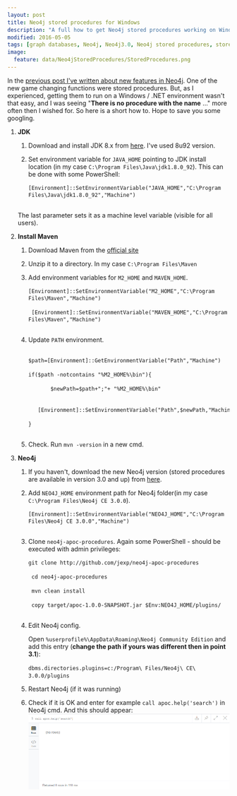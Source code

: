 ```yaml
---
layout: post
title: Neo4j stored procedures for Windows
description: "A full how to get Neo4j stored procedures working on Windows, and fix 'There is no procedure with the name ...'."
modified: 2016-05-05
tags: [graph databases, Neo4j, Neo4j3.0, Neo4j stored procedures, stored procedures, how to]
image:
  feature: data/Neo4jStoredProcedures/StoredProcedures.png
---
```


In the [previous post I've written about new features in Neo4j](http://indexoutofrange.com/GraphConnectEurope/). 
One of the new game changing functions were stored procedures. But, as I experienced, getting them to run on a Windows / .NET environment wasn't that easy, and I was seeing "**There is no procedure with the name** ..." more often then I wished for.
So here is a short how to. Hope to save you some googling.


1. **JDK**

	1. Download and install JDK 8.x from [here](http://www.oracle.com/technetwork/java/javase/downloads/jdk8-downloads-2133151.html). I've used 8u92 version.
	
	2. Set environment variable for `JAVA_HOME` pointing to JDK install location (in my case `C:\Program Files\Java\jdk1.8.0_92`). This can be done with some PowerShell:
		<pre><code class="powershell">[Environment]::SetEnvironmentVariable("JAVA_HOME","C:\Program Files\Java\jdk1.8.0_92","Machine")
		</code></pre>
	
	The last parameter sets it as a machine level variable (visible for all users).
	 
2. **Install Maven**

	1. Download Maven from the [official site](https://maven.apache.org/download.cgi)
	2. Unzip it to a directory. In my case `C:\Program Files\Maven`
	3. Add environment variables for `M2_HOME` and `MAVEN_HOME`.
		<pre><code class="powershell">[Environment]::SetEnvironmentVariable("M2_HOME","C:\Program Files\Maven","Machine")<br/>
		[Environment]::SetEnvironmentVariable("MAVEN_HOME","C:\Program Files\Maven","Machine")
		</code></pre>

	4.  Update `PATH` environment.

		<pre><code class="powershell">
		$path=[Environment]::GetEnvironmentVariable("Path","Machine")<br/>
		if($path -notcontains "%M2_HOME%\bin"){<br/>
			&nbsp;&nbsp;&nbsp;$newPath=$path+";"+ "%M2_HOME%\bin"<br/>
			&nbsp;&nbsp;&nbsp;[Environment]::SetEnvironmentVariable("Path",$newPath,"Machine")<br/>
		}<br/>
		</code></pre>

	5.  Check. Run `mvn -version` in a new cmd.
  
3. **Neo4j**

	1. If you haven't, download the new Neo4j version (stored procedures are available in version 3.0 and up) from [here](http://neo4j.com/download/).
	2. Add `NEO4J_HOME` environment path for Neo4j folder(in my case `C:\Program Files\Neo4j CE 3.0.0`).
		<pre><code class="powershell">[Environment]::SetEnvironmentVariable("NEO4J_HOME","C:\Program Files\Neo4j CE 3.0.0","Machine")
		</code></pre>
	3. Clone `neo4j-apoc-procedures`. Again some PowerShell - 
should be executed with admin privileges:
		<pre><code class="powershell">git clone http://github.com/jexp/neo4j-apoc-procedures<br/>
		cd neo4j-apoc-procedures<br/>
		mvn clean install<br/>
		copy target/apoc-1.0.0-SNAPSHOT.jar $Env:NEO4J_HOME/plugins/ 
		</code></pre>
	4. Edit Neo4j config.
	
		Open `%userprofile%\AppData\Roaming\Neo4j Community Edition` and add this entry (**change the path if yours was different then in point 3.1**):

		`dbms.directories.plugins=c:/Program\ Files/Neo4j\ CE\ 3.0.0/plugins`
		
	5. Restart Neo4j (if it was running)
	6. Check if it is OK and enter for example `call apoc.help('search')` in Neo4j cmd. And this should appear:
 	![Neo4j stored procedures working](/data/Neo4jStoredProcedures/StoredProceduresWorking.png)